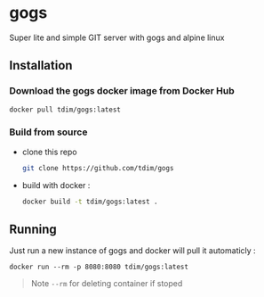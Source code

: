 # gogs

Super lite and simple GIT server with gogs and alpine linux

## Installation

### Download the gogs docker image from Docker Hub

```sh
docker pull tdim/gogs:latest
```

### Build from source

- clone this repo
  ```sh
  git clone https://github.com/tdim/gogs
  ```
- build with docker :
  ```sh
  docker build -t tdim/gogs:latest .
  ```

## Running

Just run a new instance of gogs and docker will pull it automaticly :

```
docker run --rm -p 8080:8080 tdim/gogs:latest
```

> Note `--rm` for deleting container if stoped
